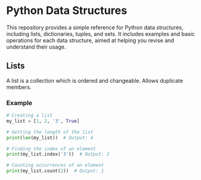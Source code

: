 # Python Data Structures

This repository provides a simple reference for Python data structures, including lists, dictionaries, tuples, and sets. It includes examples and basic operations for each data structure, aimed at helping you revise and understand their usage.

## Lists
A list is a collection which is ordered and changeable. Allows duplicate members.

### Example
```python
# Creating a list
my_list = [1, 2, '3', True]

# Getting the length of the list
print(len(my_list))  # Output: 4

# Finding the index of an element
print(my_list.index('3'))  # Output: 2

# Counting occurrences of an element
print(my_list.count(2))  # Output: 1
